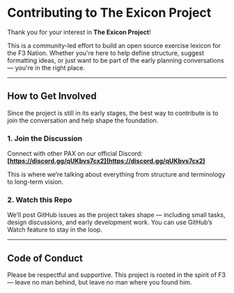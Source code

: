 # Contributing to The Exicon Project

Thank you for your interest in **The Exicon Project**!

This is a community-led effort to build an open source exercise lexicon for the F3 Nation. Whether you're here to help define structure, suggest formatting ideas, or just want to be part of the early planning conversations — you're in the right place.

---

## How to Get Involved

Since the project is still in its early stages, the best way to contribute is to join the conversation and help shape the foundation.

### 1. **Join the Discussion**
Connect with other PAX on our official Discord:
**[https://discord.gg/qUKbvs7cx2](https://discord.gg/qUKbvs7cx2)**

This is where we’re talking about everything from structure and terminology to long-term vision.

### 2. **Watch this Repo**
We’ll post GitHub issues as the project takes shape — including small tasks, design discussions, and early development work. You can use GitHub’s Watch feature to stay in the loop.

---

## Code of Conduct

Please be respectful and supportive. This project is rooted in the spirit of F3 — leave no man behind, but leave no man where you found him.
